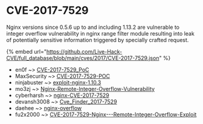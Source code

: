 # CVE-2017-7529

Nginx versions since 0.5.6 up to and including 1.13.2 are vulnerable to integer overflow vulnerability in nginx range filter module resulting into leak of potentially sensitive information triggered by specially crafted request.

{% embed url="https://github.com/Live-Hack-CVE/full_database/blob/main/cves/2017/CVE-2017-7529.json" %}


* en0f ~> [CVE-2017-7529_PoC](https://zeste.alice-snow.ru/2017/database/cve-2017-7529/cve-2017-7529_poc-en0f)
* MaxSecurity ~> [CVE-2017-7529-POC](https://zeste.alice-snow.ru/2017/database/cve-2017-7529/cve-2017-7529-poc-maxsecurity)
* ninjabuster ~> [exploit-nginx-1.10.3](https://zeste.alice-snow.ru/2017/database/cve-2017-7529/exploit-nginx-1.10.3-ninjabuster)
* mo3zj ~> [Nginx-Remote-Integer-Overflow-Vulnerability](https://zeste.alice-snow.ru/2017/database/cve-2017-7529/nginx-remote-integer-overflow-vulnerability-mo3zj)
* cyberharsh ~> [nginx-CVE-2017-7529](https://zeste.alice-snow.ru/2017/database/cve-2017-7529/nginx-cve-2017-7529-cyberharsh)
* devansh3008 ~> [Cve_Finder_2017-7529](https://zeste.alice-snow.ru/2017/database/cve-2017-7529/cve_finder_2017-7529-devansh3008)
* daehee ~> [nginx-overflow](https://zeste.alice-snow.ru/2017/database/cve-2017-7529/nginx-overflow-daehee)
* fu2x2000 ~> [CVE-2017-7529-Nginx---Remote-Integer-Overflow-Exploit](https://zeste.alice-snow.ru/2017/database/cve-2017-7529/cve-2017-7529-nginx---remote-integer-overflow-exploit-fu2x2000)